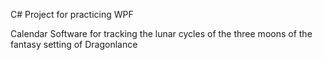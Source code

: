 C# Project for practicing WPF

Calendar Software for tracking the lunar cycles of the three moons of the fantasy setting of Dragonlance
